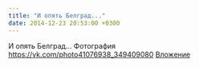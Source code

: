 ```yaml
---
title: "И опять Белград..."
date: 2014-12-23 20:53:00 +0300
---
```


И опять Белград...
Фотография
<a class="vk-attach" href="https://vk.com/photo41076938_349409080">https://vk.com/photo41076938_349409080</a>
<a class="vk-attach" href="https://vk.com/photo41076938_349409080">Вложение</a>
